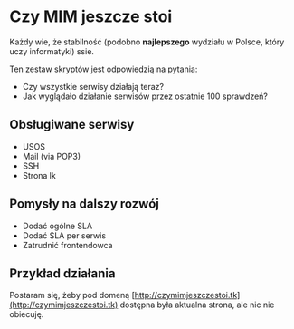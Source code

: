 # Czy MIM jeszcze stoi

Każdy wie, że stabilność (podobno **najlepszego** wydziału w Polsce,
który uczy informatyki) ssie.

Ten zestaw skryptów jest odpowiedzią na pytania:

- Czy wszystkie serwisy działają teraz?
- Jak wyglądało działanie serwisów przez ostatnie 100 sprawdzeń?


## Obsługiwane serwisy

- USOS
- Mail (via POP3)
- SSH
- Strona lk

## Pomysły na dalszy rozwój

- Dodać ogólne SLA
- Dodać SLA per serwis
- Zatrudnić frontendowca


## Przykład działania

Postaram się, żeby pod domeną [http://czymimjeszczestoi.tk](http://czymimjeszczestoi.tk)
dostępna była aktualna strona, ale nic nie obiecuję.
